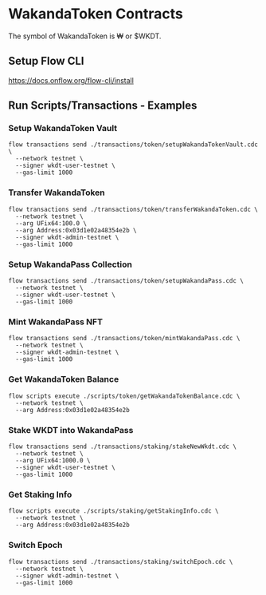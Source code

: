 # WakandaToken Contracts
The symbol of WakandaToken is ₩ or $WKDT.

## Setup Flow CLI
https://docs.onflow.org/flow-cli/install

## Run Scripts/Transactions - Examples
### Setup WakandaToken Vault
```
flow transactions send ./transactions/token/setupWakandaTokenVault.cdc \
  --network testnet \
  --signer wkdt-user-testnet \
  --gas-limit 1000
```

### Transfer WakandaToken
```
flow transactions send ./transactions/token/transferWakandaToken.cdc \
  --network testnet \
  --arg UFix64:100.0 \
  --arg Address:0x03d1e02a48354e2b \
  --signer wkdt-admin-testnet \
  --gas-limit 1000
```

### Setup WakandaPass Collection
```
flow transactions send ./transactions/token/setupWakandaPass.cdc \
  --network testnet \
  --signer wkdt-user-testnet \
  --gas-limit 1000
```

### Mint WakandaPass NFT
```
flow transactions send ./transactions/token/mintWakandaPass.cdc \
  --network testnet \
  --signer wkdt-admin-testnet \
  --gas-limit 1000
```

### Get WakandaToken Balance
```
flow scripts execute ./scripts/token/getWakandaTokenBalance.cdc \
  --network testnet \
  --arg Address:0x03d1e02a48354e2b
```

### Stake WKDT into WakandaPass
```
flow transactions send ./transactions/staking/stakeNewWkdt.cdc \
  --network testnet \
  --arg UFix64:1000.0 \
  --signer wkdt-user-testnet \
  --gas-limit 1000
```

### Get Staking Info
```
flow scripts execute ./scripts/staking/getStakingInfo.cdc \
  --network testnet \
  --arg Address:0x03d1e02a48354e2b
```

### Switch Epoch
```
flow transactions send ./transactions/staking/switchEpoch.cdc \
  --network testnet \
  --signer wkdt-admin-testnet \
  --gas-limit 1000
```

